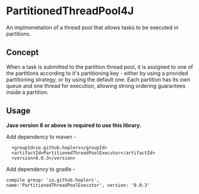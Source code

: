 # PartitionedThreadPool4J

An implmenetaiton of a thread pool that allows tasks to be executed in partitions.
## Concept
When a task is submitted to the partition thread pool, it is assigned to one of the partitions according to it's partitioning key - either by using a provided partitioning strategy, or by using the default one.
Each partition has its own queue and one thread for execution, allowing strong ordering guarantees inside a partition.

## Usage

**Java version 8 or above is required to use this library.**

Add dependency to maven -
```
  <groupId>io.github.hoplers</groupId>
  <artifactId>PartitionedThreadPoolExecutor</artifactId>
  <version>0.0.3</version>
```

Add dependency to gradle -
```
compile group: 'io.github.hoplers', name:'PartitionedThreadPoolExecutor', version: '0.0.3'
```
